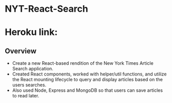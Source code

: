 # NYT-React-Search

# Heroku link: 

## Overview

* Create a new React-based rendition of the New York Times Article Search application. 
* Created React components, worked with helper/util functions, and utilize the React mounting lifecycle to query and display articles based on the users searches. 
* Also used Node, Express and MongoDB so that users can save articles to read later.
